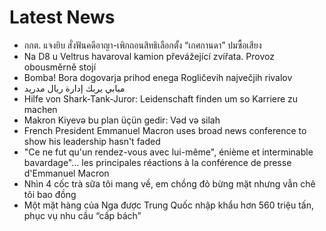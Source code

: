 # Latest News
-  กกต. แจงยิบ สั่งฟันคดีอาญา-เพิกถอนสิทธิเลือกตั้ง “เกศกานดา” ปมซื้อเสียง
-  Na D8 u Veltrus havaroval kamion převážející zvířata. Provoz obousměrně stojí
-  Bomba! Bora dogovarja prihod enega Rogličevih največjih rivalov
-  مبابي يربك إدارة ريال مدريد
-  Hilfe von Shark-Tank-Juror: Leidenschaft finden um so Karriere zu machen
-  Makron Kiyevə bu plan üçün gedir: Vəd və silah
-  French President Emmanuel Macron uses broad news conference to show his leadership hasn't faded
-  "Ce ne fut qu'un rendez-vous avec lui-même", énième et interminable bavardage"... les principales réactions à la conférence de presse d'Emmanuel Macron
-  Nhìn 4 cốc trà sữa tôi mang về, em chồng đỏ bừng mặt nhưng vẫn chê tôi bao đồng
-  Một mặt hàng của Nga được Trung Quốc nhập khẩu hơn 560 triệu tấn, phục vụ nhu cầu “cấp bách”
